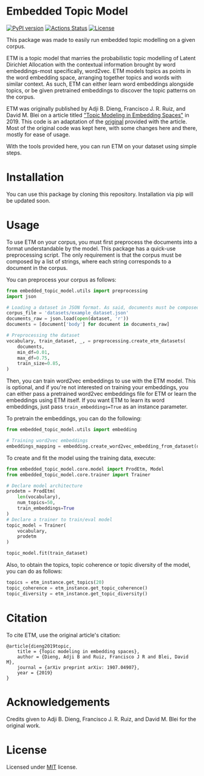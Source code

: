 # Embedded Topic Model
[![PyPI version](https://badge.fury.io/py/embedded-topic-model.svg)](https://badge.fury.io/py/embedded-topic-model)
[![Actions Status](https://github.com/lffloyd/embedded-topic-model/workflows/Python%20package/badge.svg)](https://github.com/lffloyd/embedded-topic-model/actions)
[![License](http://img.shields.io/badge/license-MIT-blue.svg?style=flat)](https://github.com/lffloyd/embedded-topic-model/blob/main/LICENSE)

This package was made to easily run embedded topic modelling on a given corpus.

ETM is a topic model that marries the probabilistic topic modelling of Latent Dirichlet Allocation with the
contextual information brought by word embeddings-most specifically, word2vec. ETM models topics as points
in the word embedding space, arranging together topics and words with similar context.
As such, ETM can either learn word embeddings alongside topics, or be given pretrained embeddings to discover
the topic patterns on the corpus.

ETM was originally published by Adji B. Dieng, Francisco J. R. Ruiz, and David M. Blei on a article titled ["Topic Modeling in Embedding Spaces"](https://arxiv.org/abs/1907.04907) in 2019. This code is an adaptation of the [original](https://github.com/adjidieng/ETM) provided with the article. Most of the original code was kept here, with some changes here and there, mostly for ease of usage.

With the tools provided here, you can run ETM on your dataset using simple steps.

# Installation
You can use this package by cloning this repository. Installation via pip will be updated soon.

# Usage
To use ETM on your corpus, you must first preprocess the documents into a format understandable by the model.
This package has a quick-use preprocessing script. The only requirement is that the corpus must be composed
by a list of strings, where each string corresponds to a document in the corpus.

You can preprocess your corpus as follows:

```python
from embedded_topic_model.utils import preprocessing
import json

# Loading a dataset in JSON format. As said, documents must be composed by string sentences
corpus_file = 'datasets/example_dataset.json'
documents_raw = json.load(open(dataset, 'r'))
documents = [document['body'] for document in documents_raw]

# Preprocessing the dataset
vocabulary, train_dataset, _, = preprocessing.create_etm_datasets(
    documents, 
    min_df=0.01, 
    max_df=0.75, 
    train_size=0.85, 
)
```

Then, you can train word2vec embeddings to use with the ETM model. This is optional, and if you're not interested
on training your embeddings, you can either pass a pretrained word2vec embeddings file for ETM or learn the embeddings
using ETM itself. If you want ETM to learn its word embeddings, just pass ```train_embeddings=True``` as an instance parameter.

To pretrain the embeddings, you can do the following:

```python
from embedded_topic_model.utils import embedding

# Training word2vec embeddings
embeddings_mapping = embedding.create_word2vec_embedding_from_dataset(documents)
```

To create and fit the model using the training data, execute:

```python
from embedded_topic_model.core.model import ProdEtm, Model
from embedded_topic_model.core.trainer import Trainer

# Declare model architecture
prodetm = ProdEtm(
    len(vocabulary),
    num_topics=50,
    train_embeddings=True
)
# Declare a trainer to train/eval model
topic_model = Trainer(
    vocabulary,
    prodetm
)

topic_model.fit(train_dataset)
```

Also, to obtain the topics, topic coherence or topic diversity of the model, you can do as follows:

```python
topics = etm_instance.get_topics(20)
topic_coherence = etm_instance.get_topic_coherence()
topic_diversity = etm_instance.get_topic_diversity()
```

# Citation
To cite ETM, use the original article's citation:

```
@article{dieng2019topic,
    title = {Topic modeling in embedding spaces},
    author = {Dieng, Adji B and Ruiz, Francisco J R and Blei, David M},
    journal = {arXiv preprint arXiv: 1907.04907},
    year = {2019}
}
```

# Acknowledgements
Credits given to Adji B. Dieng, Francisco J. R. Ruiz, and David M. Blei for the original work.

# License
Licensed under [MIT](LICENSE) license.

